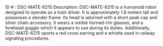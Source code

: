 ID # : DSC-MATE-6215
Description: DSC-MATE-6215 is a humanoid robot designed to operate as a train driver. It is approximately 1.8 meters tall and possesses a slender frame. Its head is adorned with a short peak cap and silver chain accessory. It wears a visible horned-rim glasses, and a forehead goggle which it appears to use during its duties. Additionally, DSC-MATE-6215 sports a red cross earring and a whistle used in railway signaling procedures.
